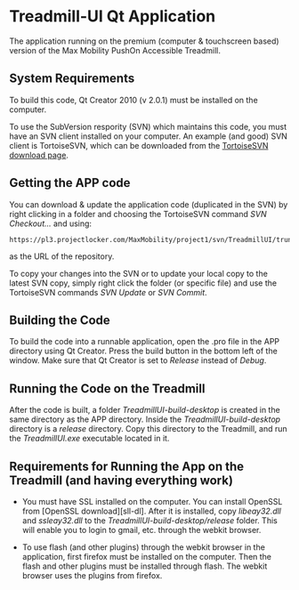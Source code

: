 Treadmill-UI Qt Application
=======
The application running on the premium (computer & touchscreen based) version of the 
Max Mobility PushOn Accessible Treadmill.

System Requirements
-------------------
To build this code, Qt Creator 2010 (v 2.0.1) must be installed on the computer.

To use the SubVersion respority (SVN) which maintains this code, you must have an SVN
client installed on your computer.  An example (and good) SVN client is TortoiseSVN,
which can be downloaded from the [TortoiseSVN download page][tSVN-dl].

[tSVN-dl]: http://tortoisesvn.net/downloads.html

Getting the APP code
---------------------
You can download & update the application code (duplicated in the SVN) 
by right clicking in a folder and choosing the TortoiseSVN command *SVN Checkout...*
and using:

	https://pl3.projectlocker.com/MaxMobility/project1/svn/TreadmillUI/trunk/APP/

as the URL of the repository.
        
To copy your changes into the SVN or to update your local copy to the latest SVN copy, simply
right click the folder (or specific file) and use the TortoiseSVN commands *SVN Update* or 
*SVN Commit*.

Building the Code
---------------------
To build the code into a runnable application, open the .pro file in the APP directory 
using Qt Creator.  Press the build button in the bottom left of the window.  Make sure that 
Qt Creator is set to *Release* instead of *Debug*.

Running the Code on the Treadmill
---------------------------------
After the code is built, a folder *TreadmillUI-build-desktop* is created in the same
directory as the APP directory.  Inside the *TreadmillUI-build-desktop* directory is 
a *release* directory.  Copy this directory to the Treadmill, and run the *TreadmillUI.exe*
executable located in it.  

Requirements for Running the App on the Treadmill (and having everything work)
------------------------------------------------------------------------------
 *  You must have SSL installed on the computer.  You can install OpenSSL from
	[OpenSSL download][sll-dl].
	After it is installed, copy *libeay32.dll* and *ssleay32.dll* to the *TreadmillUI-build-desktop/release* 
	folder.  This will enable you to login to gmail, etc. through the webkit browser.

 *  To use flash (and other plugins) through the webkit browser in the application,
	first firefox must be installed on the computer.  Then the flash and other plugins
	must be installed through flash.  The webkit browser uses the plugins from firefox.

[ssl-dl]: http://www.slproweb.com/download/Win32OpenSSL-1_0_0d.exe